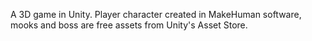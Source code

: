 A 3D game in Unity. Player character created in MakeHuman software, mooks and boss are free assets from Unity's Asset Store.
